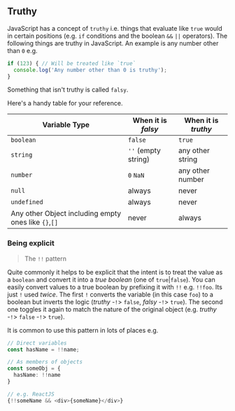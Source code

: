 ## Truthy

JavaScript has a concept of `truthy` i.e. things that evaluate like `true` would in certain positions (e.g. `if` conditions and the boolean `&&` `||` operators). The following things are truthy in JavaScript. An example is any number other than `0` e.g.

```ts
if (123) { // Will be treated like `true`
  console.log('Any number other than 0 is truthy');
}
```

Something that isn't truthy is called `falsy`.

Here's a handy table for your reference.

| Variable Type   | When it is *falsy*       | When it is *truthy*      |
|-----------------|--------------------------|--------------------------|
| `boolean`       | `false`                  | `true`                   |
| `string`        | `''` (empty string)      | any other string         |
| `number`        | `0`  `NaN`               | any other number         |
| `null`          | always                   | never                    |
| `undefined`     | always                   | never                    |
| Any other Object including empty ones like `{}`,`[]` | never | always |


### Being explicit

> The `!!` pattern

Quite commonly it helps to be explicit that the intent is to treat the value as a `boolean` and convert it into a *true boolean* (one of `true`|`false`). You can easily convert values to a true boolean by prefixing it with `!!` e.g. `!!foo`. Its just `!` used *twice*. The first `!` converts the variable (in this case `foo`) to a boolean but inverts the logic (*truthy* -`!`> `false`, *falsy* -`!`> `true`). The second one toggles it again to match the nature of the original object (e.g. *truthy* -`!`> `false` -`!`> `true`).

It is common to use this pattern in lots of places e.g.

```ts
// Direct variables
const hasName = !!name;

// As members of objects
const someObj = {
  hasName: !!name
}

// e.g. ReactJS
{!!someName && <div>{someName}</div>}
```
